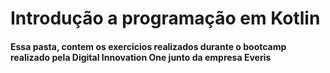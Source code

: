 # Introdução a programação em Kotlin
    
#### Essa pasta, contem os exercicios realizados durante o bootcamp realizado pela Digital Innovation One junto da empresa Everis
